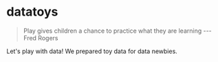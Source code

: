 # datatoys

> Play gives children a chance to practice what they are learning 
> --- Fred Rogers

Let's play with data! We prepared toy data for data newbies.
